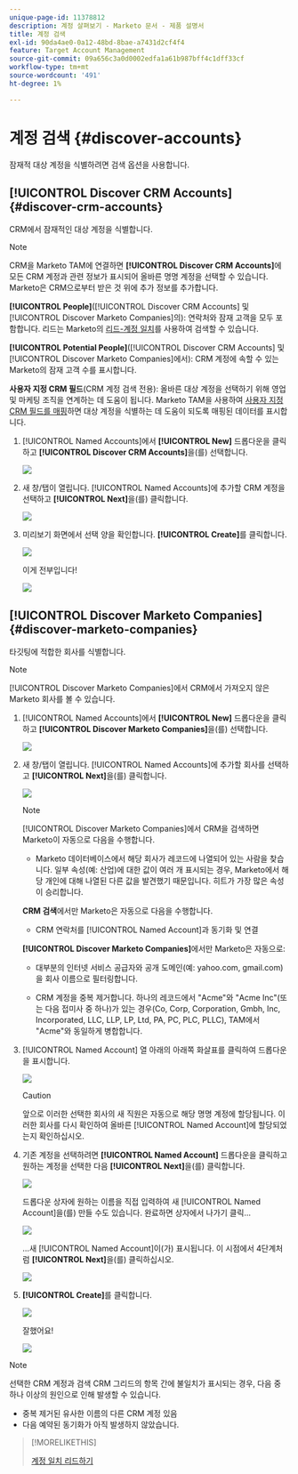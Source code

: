 ```yaml
---
unique-page-id: 11378812
description: 계정 살펴보기 - Marketo 문서 - 제품 설명서
title: 계정 검색
exl-id: 90da4ae0-0a12-48bd-8bae-a7431d2cf4f4
feature: Target Account Management
source-git-commit: 09a656c3a0d0002edfa1a61b987bff4c1dff33cf
workflow-type: tm+mt
source-wordcount: '491'
ht-degree: 1%

---
```


# 계정 검색 {#discover-accounts}

잠재적 대상 계정을 식별하려면 검색 옵션을 사용합니다.

## [!UICONTROL Discover CRM Accounts] {#discover-crm-accounts}

CRM에서 잠재적인 대상 계정을 식별합니다.

>[!NOTE]
>
>CRM을 Marketo TAM에 연결하면 **[!UICONTROL Discover CRM Accounts]**&#x200B;에 모든 CRM 계정과 관련 정보가 표시되어 올바른 명명 계정을 선택할 수 있습니다. Marketo은 CRM으로부터 받은 것 위에 추가 정보를 추가합니다.

**[!UICONTROL People]**([!UICONTROL Discover CRM Accounts] 및 [!UICONTROL Discover Marketo Companies]의): 연락처와 잠재 고객을 모두 포함합니다. 리드는 Marketo의 [리드-계정 일치](/help/marketo/product-docs/target-account-management/target/named-accounts/lead-to-account-matching.md)를 사용하여 검색할 수 있습니다.

**[!UICONTROL Potential People]**([!UICONTROL Discover CRM Accounts] 및 [!UICONTROL Discover Marketo Companies]에서): CRM 계정에 속할 수 있는 Marketo의 잠재 고객 수를 표시합니다.

**사용자 지정 CRM 필드**(CRM 계정 검색 전용): 올바른 대상 계정을 선택하기 위해 영업 및 마케팅 조직을 연계하는 데 도움이 됩니다. Marketo TAM을 사용하여 [사용자 지정 CRM 필드를 매핑](/help/marketo/product-docs/target-account-management/setup-tam/create-a-custom-field-for-crm-discovery.md)하면 대상 계정을 식별하는 데 도움이 되도록 매핑된 데이터를 표시합니다.

1. [!UICONTROL Named Accounts]에서 **[!UICONTROL New]** 드롭다운을 클릭하고 **[!UICONTROL Discover CRM Accounts]**&#x200B;을(를) 선택합니다.

   ![](assets/disc-crm-one.png)

1. 새 창/탭이 열립니다. [!UICONTROL Named Accounts]에 추가할 CRM 계정을 선택하고 **[!UICONTROL Next]**&#x200B;을(를) 클릭합니다.

   ![](assets/disc-crm-two.png)

1. 미리보기 화면에서 선택 양을 확인합니다. **[!UICONTROL Create]**&#x200B;를 클릭합니다.

   ![](assets/disc-three.png)

   이게 전부입니다!

   ![](assets/disc-four.png)

## [!UICONTROL Discover Marketo Companies] {#discover-marketo-companies}

타깃팅에 적합한 회사를 식별합니다.

>[!NOTE]
>
>[!UICONTROL Discover Marketo Companies]에서 CRM에서 가져오지 않은 Marketo 회사를 볼 수 있습니다.

1. [!UICONTROL Named Accounts]에서 **[!UICONTROL New]** 드롭다운을 클릭하고 **[!UICONTROL Discover Marketo Companies]**&#x200B;을(를) 선택합니다.

   ![](assets/one-1.png)

1. 새 창/탭이 열립니다. [!UICONTROL Named Accounts]에 추가할 회사를 선택하고 **[!UICONTROL Next]**&#x200B;을(를) 클릭합니다.

   ![](assets/disc-comp-two.png)

   >[!NOTE]
   >
   >[!UICONTROL Discover Marketo Companies]에서 CRM을 검색하면 Marketo이 자동으로 다음을 수행합니다.
   >
   >* Marketo 데이터베이스에서 해당 회사가 레코드에 나열되어 있는 사람을 찾습니다. 일부 속성(예: 산업)에 대한 값이 여러 개 표시되는 경우, Marketo에서 해당 개인에 대해 나열된 다른 값을 발견했기 때문입니다. 히트가 가장 많은 속성이 승리합니다.
   >
   >**CRM 검색**&#x200B;에서만 Marketo은 자동으로 다음을 수행합니다.
   >
   >* CRM 연락처를 [!UICONTROL Named Account]과 동기화 및 연결
   >
   >**[!UICONTROL Discover Marketo Companies]**&#x200B;에서만 Marketo은 자동으로:
   >
   >* 대부분의 인터넷 서비스 공급자와 공개 도메인(예: yahoo.com, gmail.com)을 회사 이름으로 필터링합니다.
   >
   >* CRM 계정을 중복 제거합니다. 하나의 레코드에서 &quot;Acme&quot;와 &quot;Acme Inc&quot;(또는 다음 접미사 중 하나)가 있는 경우(Co, Corp, Corporation, Gmbh, Inc, Incorporated, LLC, LLP, LP, Ltd, PA, PC, PLC, PLLC), TAM에서 &quot;Acme&quot;와 동일하게 병합합니다.

1. [!UICONTROL Named Account] 열 아래의 아래쪽 화살표를 클릭하여 드롭다운을 표시합니다.

   ![](assets/disc-comp-three.png)

   >[!CAUTION]
   >
   >앞으로 이러한 선택한 회사의 새 직원은 자동으로 해당 명명 계정에 할당됩니다. 이러한 회사를 다시 확인하여 올바른 [!UICONTROL Named Account]에 할당되었는지 확인하십시오.

1. 기존 계정을 선택하려면 **[!UICONTROL Named Account]** 드롭다운을 클릭하고 원하는 계정을 선택한 다음 **[!UICONTROL Next]**&#x200B;을(를) 클릭합니다.

   ![](assets/disc-comp-four.png)

   드롭다운 상자에 원하는 이름을 직접 입력하여 새 [!UICONTROL Named Account]을(를) 만들 수도 있습니다. 완료하면 상자에서 나가기 클릭...

   ![](assets/disc-comp-five.png)

   ...새 [!UICONTROL Named Account]이(가) 표시됩니다. 이 시점에서 4단계처럼 **[!UICONTROL Next]**&#x200B;을(를) 클릭하십시오.

   ![](assets/disc-comp-six.png)

1. **[!UICONTROL Create]**&#x200B;를 클릭합니다.

   ![](assets/disc-comp-seven.png)

   잘했어요!

   ![](assets/disc-co-six.png)

>[!NOTE]
>
>선택한 CRM 계정과 검색 CRM 그리드의 항목 간에 불일치가 표시되는 경우, 다음 중 하나 이상의 원인으로 인해 발생할 수 있습니다.
>
>* 중복 제거된 유사한 이름의 다른 CRM 계정 있음
>* 다음 예약된 동기화가 아직 발생하지 않았습니다.

>[!MORELIKETHIS]
>
>[계정 일치 리드하기](/help/marketo/product-docs/target-account-management/target/named-accounts/lead-to-account-matching.md)
